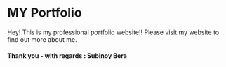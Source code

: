 # MY Portfolio
Hey! This is my professional portfolio website!! Please visit my website to find out more about me. 
#### Thank you - with regards : Subinoy Bera
